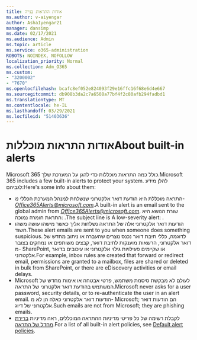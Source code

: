 ```yaml
---
title: אודות התראות בנייה
ms.author: v-aiyengar
author: AshaIyengar21
manager: dansimp
ms.date: 02/17/2021
ms.audience: Admin
ms.topic: article
ms.service: o365-administration
ROBOTS: NOINDEX, NOFOLLOW
localization_priority: Normal
ms.collection: Adm_O365
ms.custom:
- "3200002"
- "7670"
ms.openlocfilehash: bcafc8ef052e824093f29e16ffc16f68e6d4e667
ms.sourcegitcommit: db908b3da2c7a6508a77bf4f2c80afb294fadbd1
ms.translationtype: MT
ms.contentlocale: he-IL
ms.lasthandoff: 03/29/2021
ms.locfileid: "51403636"
---
```

# <a name="about-built-in-alerts"></a><span data-ttu-id="8d7fb-102">אודות התראות מוכללות</span><span class="sxs-lookup"><span data-stu-id="8d7fb-102">About built-in alerts</span></span>

<span data-ttu-id="8d7fb-103">Microsoft 365 כולל כמה התראות מוכללות כדי להגן על המערכת שלך.</span><span class="sxs-lookup"><span data-stu-id="8d7fb-103">Microsoft 365 includes a few built-in alerts to protect your system.</span></span> <span data-ttu-id="8d7fb-104">להלן מידע לגביהם:</span><span class="sxs-lookup"><span data-stu-id="8d7fb-104">Here's some info about them:</span></span>

- <span data-ttu-id="8d7fb-105">התראה מוכללת היא הודעת דואר אלקטרוני שנשלחת למנהל המערכת הכללי *מ- Office365Alerts@microsoft.com.*</span><span class="sxs-lookup"><span data-stu-id="8d7fb-105">A built-in alert is an email sent to the global admin from *Office365Alerts@microsoft.com*.</span></span> <span data-ttu-id="8d7fb-106">שורת הנושא היא התראת חומרה נמוכה: <name of alert policy> .</span><span class="sxs-lookup"><span data-stu-id="8d7fb-106">The subject line is A low-severity alert: <name of alert policy>.</span></span>
- <span data-ttu-id="8d7fb-107">הודעות דואר אלקטרוני אלה של התראה נשלחות אליך כאשר מישהו עושה משהו חשוד.</span><span class="sxs-lookup"><span data-stu-id="8d7fb-107">These alert emails are sent to you when someone does something suspicious.</span></span> <span data-ttu-id="8d7fb-108">לדוגמה, כללי תיבת דואר נכנס נוצרים שהעברה או ניתוב מחדש של דואר אלקטרוני, הרשאות מוענקות לתיבת דואר, קבצים משותפים או נמחקים בצובר מ- SharePoint, או שקיימים פעילויות גילוי אלקטרוני או עיכובים בדואר אלקטרוני.</span><span class="sxs-lookup"><span data-stu-id="8d7fb-108">For example, inbox rules are created that forward or redirect email, permissions are granted to a mailbox, files are shared or deleted in bulk from SharePoint, or there are eDiscovery activities or email delays.</span></span>
- <span data-ttu-id="8d7fb-109">Microsoft לעולם לא מבקשת סיסמת משתמש, פרטי אבטחה או אימות מחדש של המשתמש בהודעת דואר אלקטרוני של התראה.</span><span class="sxs-lookup"><span data-stu-id="8d7fb-109">Microsoft never asks for a user password, security details, or to re-authenticate the user in an alert email.</span></span> <span data-ttu-id="8d7fb-110">הודעות דואר אלקטרוני כאלה הן לא מ- Microsoft; הם הודעות דואר אלקטרוני של דיוג.</span><span class="sxs-lookup"><span data-stu-id="8d7fb-110">Such emails are not from Microsoft; they are phishing emails.</span></span>
- <span data-ttu-id="8d7fb-111">לקבלת רשימה של כל פריטי מדיניות ההתראה המוכללים, ראה מדיניות [ברירת מחדל של התראה](https://go.microsoft.com/fwlink/?linkid=2103170).</span><span class="sxs-lookup"><span data-stu-id="8d7fb-111">For a list of all built-in alert policies, see [Default alert policies](https://go.microsoft.com/fwlink/?linkid=2103170).</span></span>